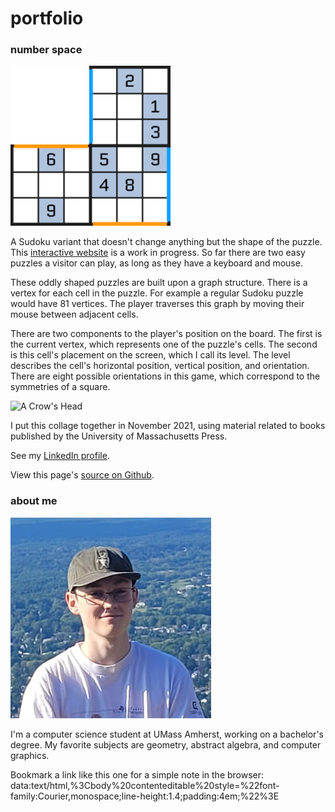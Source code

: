 # portfolio

### number space

![Small Sudoku Puzzle](thumbs/hallway_portals.png)

A Sudoku variant that doesn't change anything but the shape of the puzzle.
This [interactive website](https://06tron.github.io/numberspace/) is a work in progress.
So far there are two easy puzzles a visitor can play, as long as they have a keyboard and mouse.

These oddly shaped puzzles are built upon a graph structure.
There is a vertex for each cell in the puzzle.
For example a regular Sudoku puzzle would have 81 vertices.
The player traverses this graph by moving their mouse between adjacent cells.

There are two components to the player's position on the board.
The first is the current vertex, which represents one of the puzzle's cells.
The second is this cell's placement on the screen, which I call its level.
The level describes the cell's horizontal position, vertical position, and orientation.
There are eight possible orientations in this game, which correspond to the symmetries of a square.

![A Crow's Head](mpc_crows_head.png)

I put this collage together in November 2021, using material related to books published by the University of Massachusetts Press.

See my [LinkedIn profile](https://www.linkedin.com/in/3mrichardson/).

View this page's [source on Github](https://github.com/06tron/06tron.github.io/).

### about me

![Portrait Photo](thumbs/mt_tom.jpg)

I'm a computer science student at UMass Amherst, working on a bachelor's degree.
My favorite subjects are geometry, abstract algebra, and computer graphics.

Bookmark a link like this one for a simple note in the browser:  
data:text/html,%3Cbody%20contenteditable%20style=%22font-family:Courier,monospace;line-height:1.4;padding:4em;%22%3E

